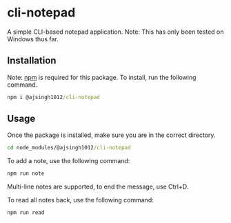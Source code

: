 # cli-notepad

A simple CLI-based notepad application.
Note: This has only been tested on Windows thus far.

## Installation

Note: [npm](https://www.npmjs.com/get-npm) is required for this package.
To install, run the following command.
```cmd
npm i @ajsingh1012/cli-notepad
```

## Usage

Once the package is installed, make sure you are in the correct directory.
```cmd
cd node_modules/@ajsingh1012/cli-notepad
```

To add a note, use the following command:
```cmd
npm run note
```
Multi-line notes are supported, to end the message, use Ctrl+D.

To read all notes back, use the following command:
```cmd
npm run read
```
